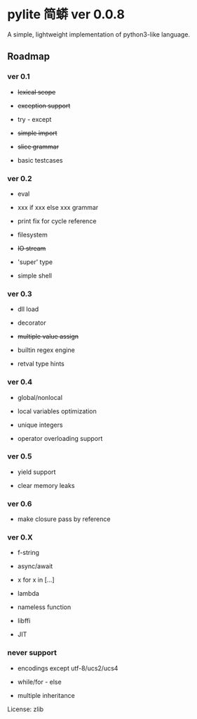 
# pylite 简蟒 ver 0.0.8

A simple, lightweight implementation of python3-like language.

## Roadmap

### ver 0.1

* ~~lexical scope~~

* ~~exception support~~

* try - except

* ~~simple import~~

* ~~slice grammar~~

* basic testcases


### ver 0.2

* eval

* xxx if xxx else xxx grammar

* print fix for cycle reference

* filesystem

* ~~IO stream~~

* 'super' type

* simple shell


### ver 0.3

* dll load

* decorator

* ~~multiple value assign~~

* builtin regex engine

* retval type hints


### ver 0.4

* global/nonlocal

* local variables optimization

* unique integers

* operator overloading support


### ver 0.5

* yield support

* clear memory leaks


### ver 0.6

* make closure pass by reference


### ver 0.X

* f-string

* async/await

* x for x in [...]

* lambda

* nameless function

* libffi

* JIT


### never support

* encodings except utf-8/ucs2/ucs4

* while/for - else 

* multiple inheritance


License: zlib
